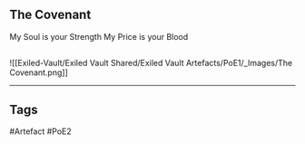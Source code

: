 ## The Covenant
My Soul is your Strength
My Price is your Blood
##
![[Exiled-Vault/Exiled Vault Shared/Exiled Vault Artefacts/PoE1/_Images/The Covenant.png]]

---
## Tags
#Artefact
#PoE2